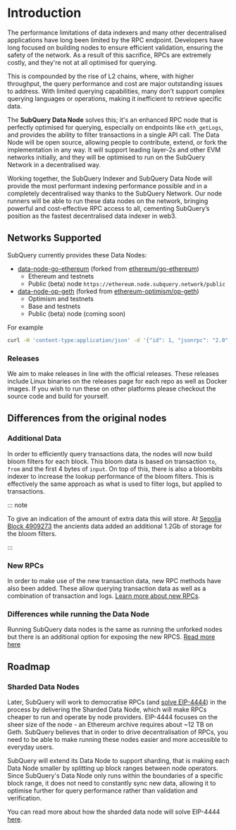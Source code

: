 # Introduction

The performance limitations of data indexers and many other decentralised applications have long been limited by the RPC endpoint. Developers have long focused on building nodes to ensure efficient validation, ensuring the safety of the network. As a result of this sacrifice, RPCs are extremely costly, and they're not at all optimised for querying.

This is compounded by the rise of L2 chains, where, with higher throughput, the query performance and cost are major outstanding issues to address. With limited querying capabilities, many don’t support complex querying languages or operations, making it inefficient to retrieve specific data.

The **SubQuery Data Node** solves this; it's an enhanced RPC node that is perfectly optimised for querying, especially on endpoints like `eth_getLogs`, and provides the ability to filter transactions in a single API call. The Data Node will be open source, allowing people to contribute, extend, or fork the implementation in any way. It will support leading layer-2s and other EVM networks initially, and they will be optimised to run on the SubQuery Network in a decentralised way.

Working together, the SubQuery Indexer and SubQuery Data Node will provide the most performant indexing performance possible and in a completely decentralised way thanks to the SubQuery Network. Our node runners will be able to run these data nodes on the network, bringing powerful and cost-effective RPC access to all, cementing SubQuery’s position as the fastest decentralised data indexer in web3.

## Networks Supported

SubQuery currently provides these Data Nodes:

- [data-node-go-ethereum](https://github.com/subquery/data-node-go-ethereum) (forked from [ethereum/go-ethereum](https://github.com/ethereum/go-ethereum))
  - Ethereum and testnets
  - Public (beta) node `https://ethereum.node.subquery.network/public`
- [data-node-op-geth](https://github.com/subquery/data-node-op-geth) (forked from [ethereum-optimism/op-geth](https://github.com/ethereum-optimism/op-geth))
  - Optimism and testnets
  - Base and testnets
  - Public (beta) node (coming soon)

For example

```bash
curl -H 'content-type:application/json' -d '{"id": 1, "jsonrpc": "2.0", "method": "eth_blockNumber"}' 'https://ethereum.node.subquery.network/public'
```

### Releases

We aim to make releases in line with the official releases. These releases include Linux binaries on the releases page for each repo as well as Docker images. If you wish to run these on other platforms please checkout the source code and build for yourself.

## Differences from the original nodes

### Additional Data

In order to efficiently query transactions data, the nodes will now build bloom filters for each block. This bloom data is based on transaction `to`, `from` and the first 4 bytes of `input`. On top of this, there is also a bloombits indexer to increase the lookup performance of the bloom filters. This is effectively the same approach as what is used to filter logs, but applied to transactions.

::: note

To give an indication of the amount of extra data this will store. At [Sepolia Block 4909273](https://sepolia.etherscan.io/block/0x52b5a4e702041b63d8e0b5ab9377bb6372921bd530825991dfc82e23c2af98bf) the ancients data added an additional 1.2Gb of storage for the bloom filters.

:::

### New RPCs

In order to make use of the new transaction data, new RPC methods have also been added. These allow querying transaction data as well as a combination of transaction and logs. [Learn more about new RPCs](./rpc.md).

### Differences while running the Data Node

Running SubQuery data nodes is the same as running the unforked nodes but there is an additional option for exposing the new RPCS. [Read more here](./run.md)

## Roadmap

### Sharded Data Nodes

Later, SubQuery will work to democratise RPCs (and [solve EIP-4444](https://blog.subquery.network/using-the-subquery-sharded-data-node-to-solve-eip-4444/?lng=en)) in the process by delivering the Sharded Data Node, which will make RPCs cheaper to run and operate by node providers. EIP-4444 focuses on the sheer size of the node - an Ethereum archive requires about ~12 TB on Geth. SubQuery believes that in order to drive decentralisation of RPCs, you need to be able to make running these nodes easier and more accessible to everyday users.

SubQuery will extend its Data Node to support sharding, that is making each Data Node smaller by splitting up block ranges between node operators. Since SubQuery's Data Node only runs within the boundaries of a specific block range, it does not need to constantly sync new data, allowing it to optimise further for query performance rather than validation and verification.

You can read more about how the sharded data node will solve EIP-4444 [here](https://blog.subquery.network/using-the-subquery-sharded-data-node-to-solve-eip-4444/?lng=en).
